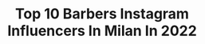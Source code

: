 ---
title: Top 10 Barbers Instagram Influencers In Milan In 2022
description: >-
  Find top barbers Instagram influencers in Milan in 2022. Most popular hashtags: #barber #milano #model #love.
platform: Instagram
hits: 25
text_top: Discover the top-rated Instagram accounts on inBeat.
text_bottom: Our platform holds 25 Instagram influencers like this in Milan, Italy for you to work with.
profiles:
  - username: "juniorluis_real"
    fullname: >-
      𝗝𝗨𝗡𝗜𝗢𝗥 𝗟𝗨𝗜𝗦
    bio: >-
      𝑂𝑓𝑓𝑖𝑐𝑖𝑎𝑙 𝑝𝑎𝑔𝑒 Ⓡ 𝐂𝐚𝐧𝐭𝐚𝐮𝐭𝐨𝐫𝐞 🖋️
    location: "Italy"
    followers: 16439
    engagement: 659
    commentsToLikes: 0.192651
    id: ck8t0ctd4rmo90j787ywb4iq2
    verified: false
    hashtags: "#songs, #passion, #instagram, #radio"
  - username: "antikorpo"
    fullname: >-
      � Andrea Lanzi
    bio: >-
      Open booked from January to April 2021 ➡️ for appointment send email at antikorpotattoo@gmail.com / info@hivetattooart.com ⬅️
    location: "Italy"
    followers: 81486
    engagement: 139
    commentsToLikes: 0.025888
    id: ck5ho9plwp6rl0i11ipm44fej
    verified: false
    hashtags: "#bresciatattoo, #texture, #realitional, #antiquarantine"
  - username: "muratmedya07"
    fullname: >-
      
    bio: >-
      
    location: "Italy"
    followers: 146119
    engagement: 1590
    commentsToLikes: 0.010735
    id: ck8wg8x3cgxfa0j78wfkfzphc
    verified: false
    hashtags: "#letsgo, #modelo, #loveit, #malemodel"
  - username: "filippogalli63"
    fullname: >-
      Filippo Galli
    bio: >-
      Italian Football Federation Advisor Member of the section for youth football development ex Professional Football Player Sports & streetart passionate
    location: "Italy"
    followers: 64864
    engagement: 360
    commentsToLikes: 0.019792
    id: ckap443q45r9q0i78k528r8ib
    verified: true
    hashtags: "#football, #weareacmilan, #rossoneri, #pallonedoro"
  - username: "maurositura"
    fullname: >-
      Mauro Situra
    bio: >-
      Creative Director @gocoppola Art Director #AldoCoppolaGaribaldi Milan 📍 #thesituraction🎥🎞🎬♥️
    location: "Italy"
    followers: 131857
    engagement: 157
    commentsToLikes: 0.040461
    id: ck0uavu0ed6xj0i192kj1pdqr
    verified: false
    hashtags: "#beauty, #maurositura, #love, #gocoppola"
  - username: "ricky_morandin"
    fullname: >-
      Ricky Morandin
    bio: >-
      📍 Milan 🇮🇹 #makeupartist @wmmanagement
    location: "Italy"
    followers: 19409
    engagement: 116
    commentsToLikes: 0.056658
    id: ck0udk5injazg0i19e9xc3t79
    verified: false
    hashtags: "#model, #photo, #hair, #makeup"
  - username: "paesanoluigi"
    fullname: >-
      Luigi Paesano
    bio: >-
      Founder LES NAPOLITAINS look designer via della madonna dei monti 61 Roma 0689130917 Viale Europa 19 Roma0645499138 Via boschetti 5 Milano 0245490150
    location: "Italy"
    followers: 34920
    engagement: 220
    commentsToLikes: 0.008233
    id: ck600ow3idzmx0i14al2iabvb
    verified: false
    hashtags: "#lesnapolitains, #myway, #exsperience, #eltoro"
  - username: "stizzo_bestoftimes"
    fullname: >-
      STIZZO
    bio: >-
      🔴 RIAPERTURA STUDIO CONFERMATA 25 MAGGIO 📩 Booking at stizzotattoo@libero.it 📲 02 4548 3929 🇮🇹 Via Anfossi 6, MILAN
    location: "Italy"
    followers: 84507
    engagement: 167
    commentsToLikes: 0.010137
    id: ck5qc1ygxoh0c0i119w913ql8
    verified: false
    hashtags: "#tatted, #blackwork, #alfaromeo, #alfetta1800"
  - username: "fardinkasbkar"
    fullname: >-
      Hess Studio | Wedding
    bio: >-
      ▪️Good Sense Of Memories ▪️Active Branches in Turkey and Iran ▪️Org: @fa.organizasyon.iran ▪️MUA: @mua.milano ▪️Dress: @fardinkasbkar.dress 💍Married
    location: "Italy"
    followers: 28915
    engagement: 349
    commentsToLikes: 0.023272
    id: ck9ha9c2ibnmk0j789sa6a0xx
    verified: false
    hashtags: ""
  - username: "davide_greco_barber"
    fullname: >-
      𝔇𝔞𝔳𝔦𝔡𝔢 𝔊𝔯𝔢𝔠𝔬💈💎
    bio: >-
      @scarecrowpomade
    location: "Italy"
    followers: 402921
    engagement: 326
    commentsToLikes: 0.013710
    id: ck0vvtvdrqqxt0i19ocvmwbul
    verified: false
    hashtags: "#barber, #genius, #sicilia, #stile"
---
